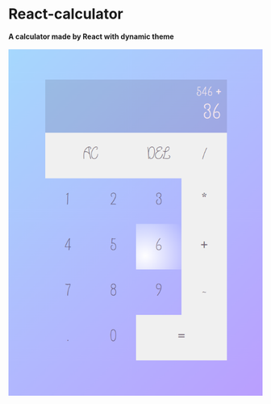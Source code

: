 # React-calculator
**A calculator made by React with dynamic theme**
<br />
<br />
![plot](./clc.png)
